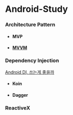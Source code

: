 # Android-Study

### Architecture Pattern

+ #### MVP

+ #### [MVVM](<https://github.com/nwar-Jeon/Android-Study/blob/master/architecture%20Pattern/mvvm/MVVM%20(Model-View-ViewModel).md>)

  

### Dependency Injection

[Android DI, 쓰는게 좋을까](<https://d2.naver.com/helloworld/342818>)

+ #### Koin

  

+ #### Dagger

### ReactiveX

